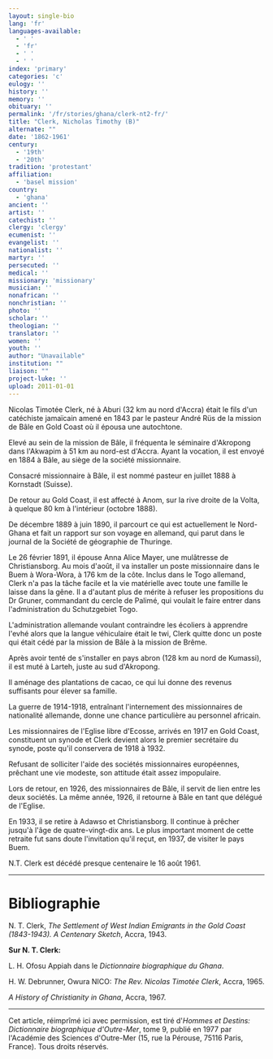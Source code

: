 ```yaml
---
layout: single-bio
lang: 'fr'
languages-available:
  - ' '
  - 'fr'
  - ' '
  - ' '
index: 'primary'
categories: 'c'
eulogy: ''
history: ''
memory: ''
obituary: ''
permalink: '/fr/stories/ghana/clerk-nt2-fr/'
title: "Clerk, Nicholas Timothy (B)"
alternate: ""
date: '1862-1961'
century:
  - '19th'
  - '20th'
tradition: 'protestant'
affiliation:
  - 'basel mission'
country:
  - 'ghana'
ancient: ''
artist: ''
catechist: ''
clergy: 'clergy'
ecumenist: ''
evangelist: ''
nationalist: ''
martyr: ''
persecuted: ''
medical: ''
missionary: 'missionary'
musician: ''
nonafrican: ''
nonchristian: ''
photo: ''
scholar: ''
theologian: ''
translator: ''
women: ''
youth: ''
author: "Unavailable"
institution: ""
liaison: ""
project-luke: ''
upload: 2011-01-01
---
```




Nicolas Timotée Clerk, né à Aburi (32 km au nord d'Accra) était le fils d'un catéchiste jamaïcain amené en 1843 par le pasteur André Rüs de la mission de Bâle en Gold Coast où il épousa une autochtone.

Elevé au sein de la mission de Bâle, il fréquenta le séminaire d'Akropong dans l'Akwapim à 51 km au nord-est d'Accra. Ayant la vocation, il est envoyé en 1884 à Bâle, au siège de la société missionnaire.

Consacré missionnaire à Bâle, il est nommé pasteur en juillet 1888 à Kornstadt (Suisse).

De retour au Gold Coast, il est affecté à Anom, sur la rive droite de la Volta, à quelque 80 km à l'intérieur (octobre 1888).

De décembre 1889 à juin 1890, il parcourt ce qui est actuellement le Nord-Ghana et fait un rapport sur son voyage en allemand, qui parut dans le journal de la Société de géographie de Thuringe.

Le 26 février 1891, il épouse Anna Alice Mayer, une mulâtresse de Christiansborg. Au mois d'août, il va installer un poste missionnaire dans le Buem à Wora-Wora, à 176 km de la côte. Inclus dans le Togo allemand, Clerk n'a pas la tâche facile et la vie matérielle avec toute une famille le laisse dans la gêne. Il a d'autant plus de mérite à refuser les propositions du Dr Gruner, commandant du cercle de Palimé, qui voulait le faire entrer dans l'administration du Schutzgebiet Togo.

L'administration allemande voulant contraindre les écoliers à apprendre l'evhé alors que la langue véhiculaire était le twi, Clerk quitte donc un poste qui était cédé par la mission de Bâle à la mission de Brême.

Après avoir tenté de s'installer en pays abron (128 km au nord de Kumassi), il est muté à Larteh, juste au sud d'Akropong.

Il aménage des plantations de cacao, ce qui lui donne des revenus suffisants pour élever sa famille.

La guerre de 1914-1918, entraînant l'internement des missionnaires de nationalité allemande, donne une chance particulière au personnel africain.

Les missionnaires de l'Eglise libre d'Ecosse, arrivés en 1917 en Gold Coast, constituent un synode et Clerk devient alors le premier secrétaire du synode, poste qu'il conservera de 1918 à 1932.

Refusant de solliciter l'aide des sociétés missionnaires européennes, prêchant une vie modeste, son attitude était assez impopulaire.

Lors de retour, en 1926, des missionnaires de Bâle, il servit de lien entre les deux sociétés. La même année, 1926, il retourne à Bâle en tant que délégué de l'Eglise.

En 1933, il se retire à Adawso et Christiansborg. Il continue à prêcher jusqu'à l'âge de quatre-vingt-dix ans. Le plus important moment de cette retraite fut sans doute l'invitation qu'il reçut, en 1937, de visiter le pays Buem.

N.T. Clerk est décédé presque centenaire le 16 août 1961.



---

# Bibliographie

N. T. Clerk, *The Settlement of West Indian Emigrants in the Gold Coast (1843-1943). A Centenary Sketch*, Accra, 1943.

**Sur N. T. Clerk:**

L. H. Ofosu Appiah dans le *Dictionnaire biographique du Ghana*.

H. W. Debrunner, Owura NICO: *The Rev. Nicolas Timotée Clerk*, Accra, 1965.

*A History of Christianity in Ghana*, Accra, 1967.

---

Cet article, réimprîmé ici avec permission, est tiré d'*Hommes et Destins: Dictionnaire biographique d'Outre-Mer*, tome 9, publié en 1977 par l'Académie des Sciences d'Outre-Mer (15, rue la Pérouse, 75116 Paris, France). Tous droits réservés.
